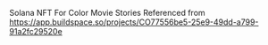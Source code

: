 Solana NFT For Color Movie Stories 
Referenced from https://app.buildspace.so/projects/CO77556be5-25e9-49dd-a799-91a2fc29520e
